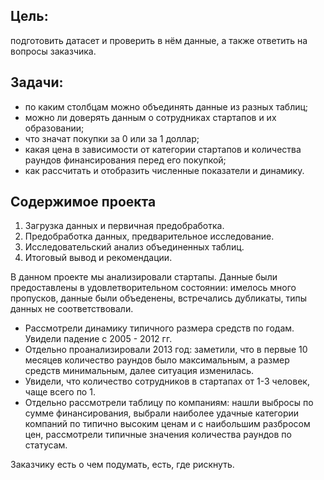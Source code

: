 ## Цель:
подготовить датасет и проверить в нём данные, а также ответить на вопросы заказчика.

## Задачи:

- по каким столбцам можно объединять данные из разных таблиц;
- можно ли доверять данным о сотрудниках стартапов и их образовании;
- что значат покупки за 0 или за 1 доллар;
- какая цена в зависимости от категории стартапов и количества раундов финансирования перед его покупкой;
- как рассчитать и отобразить численные показатели и динамику.

## Содержимое проекта
1. Загрузка данных и первичная предобработка.
2. Предобработка данных, предварительное исследование.
3. Исследовательский анализ объединенных таблиц.
4. Итоговый вывод и рекомендации.

В данном проекте мы анализировали стартапы. Данные были предоставлены в удовлетворительном состоянии: имелось много пропусков, данные были объеденены, встречались дубликаты, типы данных не соответствовали. 
- Рассмотрели динамику типичного размера средств по годам. Увидели падение с 2005 - 2012 гг.
- Отдельно проанализировали 2013 год: заметили, что в первые 10 месяцев количество раундов было максимальным, а размер средств минимальным, далее ситуация изменилась.
- Увидели, что количество сотрудников в стартапах от 1-3 человек, чаще всего по 1.
- Отдельно рассмотрели таблицу по компаниям: нашли выбросы по сумме финансирования, выбрали наиболее удачные категории компаний по типично высоким ценам и с наибольшим разбросом цен, рассмотрели типичные значения количества раундов по статусам.

Заказчику есть о чем подумать, есть, где рискнуть.
